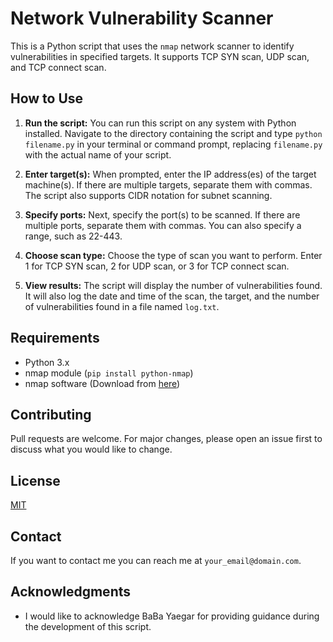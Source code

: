 # Network Vulnerability Scanner

This is a Python script that uses the `nmap` network scanner to identify vulnerabilities in specified targets. It supports TCP SYN scan, UDP scan, and TCP connect scan.

## How to Use

1. **Run the script:** You can run this script on any system with Python installed. Navigate to the directory containing the script and type `python filename.py` in your terminal or command prompt, replacing `filename.py` with the actual name of your script.

2. **Enter target(s):** When prompted, enter the IP address(es) of the target machine(s). If there are multiple targets, separate them with commas. The script also supports CIDR notation for subnet scanning.

3. **Specify ports:** Next, specify the port(s) to be scanned. If there are multiple ports, separate them with commas. You can also specify a range, such as 22-443.

4. **Choose scan type:** Choose the type of scan you want to perform. Enter 1 for TCP SYN scan, 2 for UDP scan, or 3 for TCP connect scan.

5. **View results:** The script will display the number of vulnerabilities found. It will also log the date and time of the scan, the target, and the number of vulnerabilities found in a file named `log.txt`.

## Requirements

- Python 3.x
- nmap module (`pip install python-nmap`)
- nmap software (Download from [here](https://nmap.org/download.html))

## Contributing

Pull requests are welcome. For major changes, please open an issue first to discuss what you would like to change.

## License

[MIT](https://choosealicense.com/licenses/mit/)

## Contact

If you want to contact me you can reach me at `your_email@domain.com`.

## Acknowledgments

- I would like to acknowledge BaBa Yaegar for providing guidance during the development of this script.